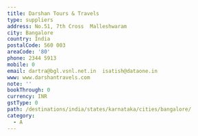 ```yaml
---
title: Darshan Tours & Travels
type: suppliers
address: No.51, 7th Cross  Malleshwaram
city: Bangalore
country: India
postalCode: 560 003
areaCode: '80'
phone: 2344 5913
mobile: 0
email: dartra@bgl.vsnl.net.in  isatish@dataone.in
www: www.darshantravels.com
note: ''
bookThrough: 0
currency: INR
gstType: 0
path: /destinations/india/states/karnataka/cities/bangalore/
category:
  - A
---
```



